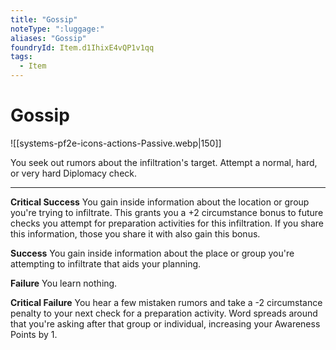 ```yaml
---
title: "Gossip"
noteType: ":luggage:"
aliases: "Gossip"
foundryId: Item.d1IhixE4vQP1v1qq
tags:
  - Item
---
```


# Gossip
![[systems-pf2e-icons-actions-Passive.webp|150]]

You seek out rumors about the infiltration's target. Attempt a normal, hard, or very hard Diplomacy check.

* * *

**Critical Success** You gain inside information about the location or group you're trying to infiltrate. This grants you a +2 circumstance bonus to future checks you attempt for preparation activities for this infiltration. If you share this information, those you share it with also gain this bonus.

**Success** You gain inside information about the place or group you're attempting to infiltrate that aids your planning.

**Failure** You learn nothing.

**Critical Failure** You hear a few mistaken rumors and take a -2 circumstance penalty to your next check for a preparation activity. Word spreads around that you're asking after that group or individual, increasing your Awareness Points by 1.
